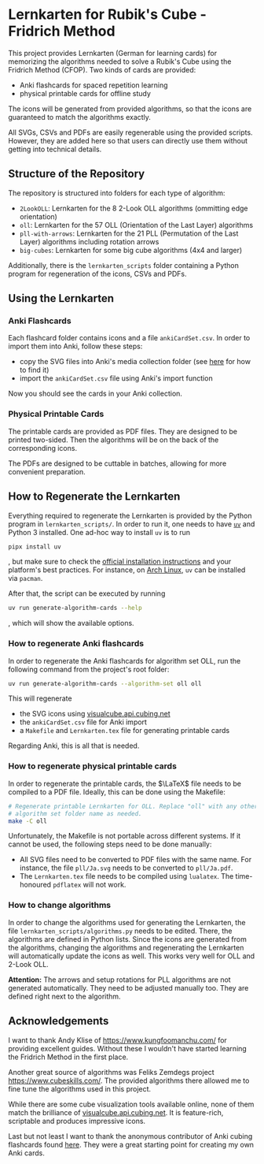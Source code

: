 # Lernkarten for Rubik's Cube - Fridrich Method

This project provides Lernkarten (German for learning cards) for memorizing the algorithms
needed to solve a Rubik's Cube using the Fridrich Method (CFOP). Two kinds of
cards are provided:

* Anki flashcards for spaced repetition learning
* physical printable cards for offline study

The icons will be generated from provided algorithms, so that the icons are
guaranteed to match the algorithms exactly.

All SVGs, CSVs and PDFs are easily regenerable using the provided scripts.
However, they are added here so that users can directly use them without
getting into technical details.

## Structure of the Repository

The repository is structured into folders for each type of algorithm:

* `2LookOLL`: Lernkarten for the 8 2-Look OLL algorithms (ommitting edge
  orientation)
* `oll`: Lernkarten for the 57 OLL (Orientation of the Last Layer) algorithms
* `pll-with-arrows`: Lernkarten for the 21 PLL (Permutation of the Last Layer)
  algorithms including rotation arrows
* `big-cubes`: Lernkarten for some big cube algorithms (4x4 and larger)

Additionally, there is the `lernkarten_scripts` folder containing a Python
program for regeneration of the icons, CSVs and PDFs.

## Using the Lernkarten

### Anki Flashcards

Each flashcard folder contains icons and a file `ankiCardSet.csv`. In order to import them
into Anki, follow these steps:

* copy the SVG files into Anki's media collection folder (see
  [here](https://superuser.com/q/963526/913769) for how to find it)
* import the `ankiCardSet.csv` file using Anki's import function

Now you should see the cards in your Anki collection.

### Physical Printable Cards

The printable cards are provided as PDF files. They are designed to be printed
two-sided. Then the algorithms will be on the back of the corresponding icons.

The PDFs are designed to be cuttable in batches, allowing for more convenient
preparation.

## How to Regenerate the Lernkarten

Everything required to regenerate the Lernkarten is provided by the Python
program in `lernkarten_scripts/`. In order to run it, one needs to have [`uv`](https://docs.astral.sh/uv/) and Python 3 installed.
One ad-hoc way to install `uv` is to run

```bash
pipx install uv
```

, but make sure to check the [official installation
instructions](https://docs.astral.sh/uv/getting-started/installation/) and your
platform's best practices. For instance, on [Arch
Linux](https://archlinux.org/), `uv` can be installed via `pacman`.


After that, the script can be executed by running

```bash
uv run generate-algorithm-cards --help
```

, which will show the available options.

### How to regenerate Anki flashcards

In order to regenerate the Anki flashcards for algorithm set OLL, run the following command from the project's root folder:

```bash
uv run generate-algorithm-cards --algorithm-set oll oll
```

This will regenerate

* the SVG icons using
  [visualcube.api.cubing.net](https://visualcube.api.cubing.net)
* the `ankiCardSet.csv` file for Anki import
* a `Makefile` and `Lernkarten.tex` file for generating printable cards

Regarding Anki, this is all that is needed.

### How to regenerate physical printable cards

In order to regenerate the printable cards, the $\LaTeX$ file needs to be compiled to a PDF file. Ideally, this can be done using the Makefile:

```bash
# Regenerate printable Lernkarten for OLL. Replace "oll" with any other
# algorithm set folder name as needed.
make -C oll
```

Unfortunately, the Makefile is not portable across different systems. If it
cannot be used, the following steps need to be done manually:

* All SVG files need to be converted to PDF files with the same name. For
  instance, the file `pll/Ja.svg` needs to be converted to `pll/Ja.pdf`.
* The `Lernkarten.tex` file needs to be compiled using `lualatex`. The
  time-honoured `pdflatex` will not work.


### How to change algorithms

In order to change the algorithms used for generating the Lernkarten, the
file `lernkarten_scripts/algorithms.py` needs to be edited. There, the
algorithms are defined in Python lists. Since the icons are generated from the
algorithms, changing the algorithms and regenerating the Lernkarten will
automatically update the icons as well. This works very well for OLL and
2-Look OLL.

**Attention:** The arrows and setup rotations for PLL algorithms are not
generated automatically. They need to be adjusted manually too. They are
defined right next to the algorithm.


## Acknowledgements

I want to thank Andy Klise of https://www.kungfoomanchu.com/ for providing
excellent guides. Without these I wouldn't have started learning the
Fridrich Method in the first place.

Another great source of algorithms was Feliks Zemdegs project
https://www.cubeskills.com/. The provided algorithms there allowed me to fine
tune the algorithms used in this project.

While there are some cube visualization tools available online, none of them
match the brilliance of
[visualcube.api.cubing.net](https://visualcube.api.cubing.net). It is
feature-rich, scriptable and produces impressive icons.

Last but not least I want to thank the anonymous contributor of Anki cubing
flashcards found [here](https://ankiweb.net/shared/by-author/916788332).
They were a great starting point for creating my own Anki cards.
